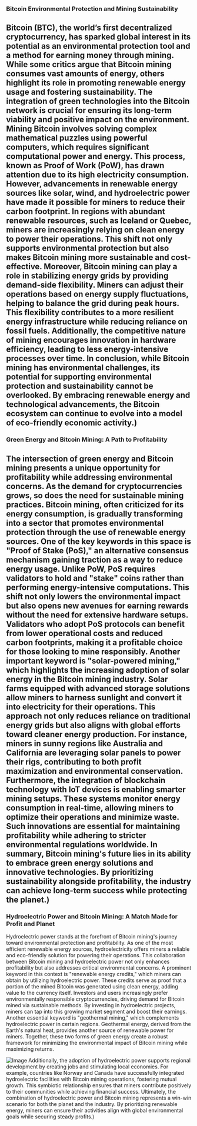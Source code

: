 ### Bitcoin Environmental Protection and Mining Sustainability
Bitcoin (BTC), the world’s first decentralized cryptocurrency, has sparked global interest in its potential as an environmental protection tool and a method for earning money through mining. While some critics argue that Bitcoin mining consumes vast amounts of energy, others highlight its role in promoting renewable energy usage and fostering sustainability. The integration of green technologies into the Bitcoin network is crucial for ensuring its long-term viability and positive impact on the environment.
Mining Bitcoin involves solving complex mathematical puzzles using powerful computers, which requires significant computational power and energy. This process, known as Proof of Work (PoW), has drawn attention due to its high electricity consumption. However, advancements in renewable energy sources like solar, wind, and hydroelectric power have made it possible for miners to reduce their carbon footprint. In regions with abundant renewable resources, such as Iceland or Quebec, miners are increasingly relying on clean energy to power their operations. This shift not only supports environmental protection but also makes Bitcoin mining more sustainable and cost-effective.
Moreover, Bitcoin mining can play a role in stabilizing energy grids by providing demand-side flexibility. Miners can adjust their operations based on energy supply fluctuations, helping to balance the grid during peak hours. This flexibility contributes to a more resilient energy infrastructure while reducing reliance on fossil fuels. Additionally, the competitive nature of mining encourages innovation in hardware efficiency, leading to less energy-intensive processes over time.
In conclusion, while Bitcoin mining has environmental challenges, its potential for supporting environmental protection and sustainability cannot be overlooked. By embracing renewable energy and technological advancements, the Bitcoin ecosystem can continue to evolve into a model of eco-friendly economic activity.)
---
### Green Energy and Bitcoin Mining: A Path to Profitability
The intersection of green energy and Bitcoin mining presents a unique opportunity for profitability while addressing environmental concerns. As the demand for cryptocurrencies grows, so does the need for sustainable mining practices. Bitcoin mining, often criticized for its energy consumption, is gradually transforming into a sector that promotes environmental protection through the use of renewable energy sources.
One of the key keywords in this space is "Proof of Stake (PoS)," an alternative consensus mechanism gaining traction as a way to reduce energy usage. Unlike PoW, PoS requires validators to hold and "stake" coins rather than performing energy-intensive computations. This shift not only lowers the environmental impact but also opens new avenues for earning rewards without the need for extensive hardware setups. Validators who adopt PoS protocols can benefit from lower operational costs and reduced carbon footprints, making it a profitable choice for those looking to mine responsibly.
Another important keyword is "solar-powered mining," which highlights the increasing adoption of solar energy in the Bitcoin mining industry. Solar farms equipped with advanced storage solutions allow miners to harness sunlight and convert it into electricity for their operations. This approach not only reduces reliance on traditional energy grids but also aligns with global efforts toward cleaner energy production. For instance, miners in sunny regions like Australia and California are leveraging solar panels to power their rigs, contributing to both profit maximization and environmental conservation.
Furthermore, the integration of blockchain technology with IoT devices is enabling smarter mining setups. These systems monitor energy consumption in real-time, allowing miners to optimize their operations and minimize waste. Such innovations are essential for maintaining profitability while adhering to stricter environmental regulations worldwide.
In summary, Bitcoin mining's future lies in its ability to embrace green energy solutions and innovative technologies. By prioritizing sustainability alongside profitability, the industry can achieve long-term success while protecting the planet.)
---
### Hydroelectric Power and Bitcoin Mining: A Match Made for Profit and Planet
Hydroelectric power stands at the forefront of Bitcoin mining's journey toward environmental protection and profitability. As one of the most efficient renewable energy sources, hydroelectricity offers miners a reliable and eco-friendly solution for powering their operations. This collaboration between Bitcoin mining and hydroelectric power not only enhances profitability but also addresses critical environmental concerns.
A prominent keyword in this context is "renewable energy credits," which miners can obtain by utilizing hydroelectric power. These credits serve as proof that a portion of the mined Bitcoin was generated using clean energy, adding value to the currency itself. Investors and users increasingly prefer environmentally responsible cryptocurrencies, driving demand for Bitcoin mined via sustainable methods. By investing in hydroelectric projects, miners can tap into this growing market segment and boost their earnings.
Another essential keyword is "geothermal mining," which complements hydroelectric power in certain regions. Geothermal energy, derived from the Earth's natural heat, provides another source of renewable power for miners. Together, these two forms of green energy create a robust framework for minimizing the environmental impact of Bitcoin mining while maximizing returns.

![Image](https://github.com/user-attachments/assets/d7419ec9-dc67-403f-bf28-8faea5f1f74f)
Additionally, the adoption of hydroelectric power supports regional development by creating jobs and stimulating local economies. For example, countries like Norway and Canada have successfully integrated hydroelectric facilities with Bitcoin mining operations, fostering mutual growth. This symbiotic relationship ensures that miners contribute positively to their communities while achieving financial success.
Ultimately, the combination of hydroelectric power and Bitcoin mining represents a win-win scenario for both the planet and the industry. By prioritizing renewable energy, miners can ensure their activities align with global environmental goals while securing steady profits.)
